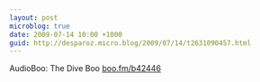 ```yaml
---
layout: post
microblog: true
date: 2009-07-14 10:00 +1000
guid: http://desparoz.micro.blog/2009/07/14/t2631090457.html
---
```

AudioBoo: The Dive Boo [boo.fm/b42446](http://boo.fm/b42446)
